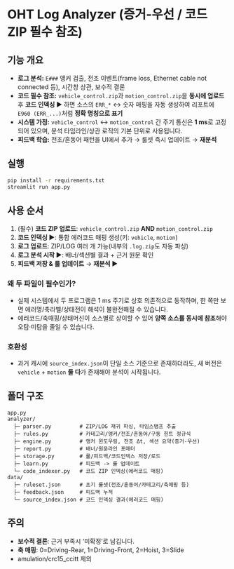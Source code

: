 # OHT Log Analyzer (증거-우선 / 코드 ZIP **필수** 참조)

## 기능 개요
- **로그 분석:** `E###` 앵커 검출, 전조 이벤트(frame loss, Ethernet cable not connected 등), 시간창 상관, 보수적 결론
- **코드 필수 참조:** `vehicle_control.zip`과 `motion_control.zip`을 **동시에 업로드** 후 **코드 인덱싱 ▶** 하면
  소스의 `ERR_*` ↔ 숫자 매핑을 자동 생성하여 리포트에 `E960 (ERR_...)`처럼 **정확 명칭으로 표기**
- **시스템 가정:** `vehicle_control` ↔ `motion_control` 간 주기 통신은 **1 ms**로 고정되어 있으며, 분석 타임라인/상관 로직의 기본 단위로 사용됩니다.
- **피드백 학습:** 전조/혼동어 패턴을 UI에서 추가 → 룰셋 즉시 업데이트 → **재분석**

## 실행
```bash
pip install -r requirements.txt
streamlit run app.py
```

## 사용 순서
1) (필수) **코드 ZIP 업로드**: `vehicle_control.zip` **AND** `motion_control.zip`
2) **코드 인덱싱 ▶**: 통합 에러코드 매핑 생성(키: `vehicle`, `motion`)
3) **로그 업로드**: ZIP/LOG 여러 개 가능(내부의 `.log.zip`도 자동 파싱)
4) **로그 분석 시작 ▶**: 배너/섹션별 결과 + 근거 원문 확인
5) **피드백 저장 & 룰 업데이트** → **재분석 ▶**

### 왜 두 파일이 필수인가?
- 실제 시스템에서 두 프로그램은 1 ms 주기로 상호 의존적으로 동작하며, 한 쪽만 보면 에러명/축라벨/상태전이 해석이 불완전해질 수 있습니다.
- 에러코드/축매핑/상태머신이 소스별로 상이할 수 있어 **양쪽 소스를 동시에 참조**해야 오탐·미탐을 줄일 수 있습니다.

### 호환성
- 과거 캐시에 `source_index.json`이 단일 소스 기준으로 존재하더라도, 새 버전은 `vehicle` + `motion` **둘 다**가 존재해야 분석이 시작됩니다.

## 폴더 구조
```text
app.py
analyzer/
  ├─ parser.py         # ZIP/LOG 재귀 파싱, 타임스탬프 추출
  ├─ rules.py          # 카테고리/앵커/전조/혼동어/구동 힌트 정규식
  ├─ engine.py         # 앵커 윈도우링, 전조 Δt, 섹션 요약(증거-우선)
  ├─ report.py         # 배너/원문라인 포매터
  ├─ storage.py        # 룰/피드백/코드인덱스 저장/로드
  ├─ learn.py          # 피드백 -> 룰 업데이트
  └─ code_indexer.py   # 코드 ZIP 인덱싱(에러코드 매핑)
data/
  ├─ ruleset.json      # 초기 룰셋(전조/혼동어/카테고리/축매핑 등)
  ├─ feedback.json     # 피드백 누적
  └─ source_index.json # 코드 인덱싱 결과(에러코드 매핑)
```

## 주의
- **보수적 결론**: 근거 부족시 ‘미확정’로 남깁니다.
- **축 매핑**: 0=Driving-Rear, 1=Driving-Front, 2=Hoist, 3=Slide
- amulation/crc15_ccitt 제외

